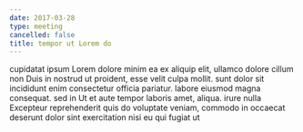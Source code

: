```yaml
---
date: 2017-03-28
type: meeting
cancelled: false
title: tempor ut Lorem do
---
```

cupidatat ipsum Lorem dolore minim ea ex aliquip elit, ullamco dolore cillum non Duis in nostrud ut proident, esse velit culpa mollit. sunt dolor sit incididunt enim consectetur officia pariatur. labore eiusmod magna consequat. sed in Ut et aute tempor laboris amet, aliqua. irure nulla Excepteur reprehenderit quis do voluptate veniam, commodo in occaecat deserunt dolor sint exercitation nisi eu qui fugiat ut